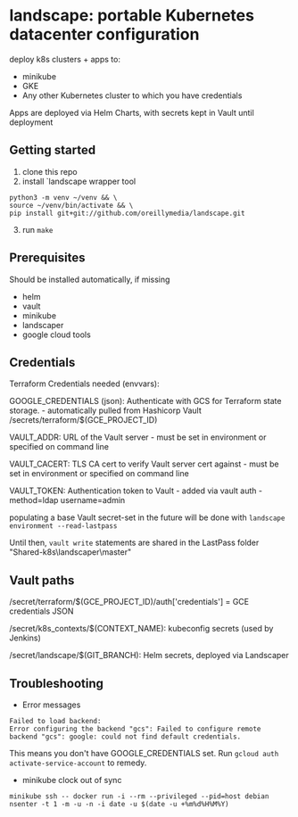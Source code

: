 # landscape: portable Kubernetes datacenter configuration
deploy k8s clusters + apps to:
- minikube
- GKE
- Any other Kubernetes cluster to which you have credentials

Apps are deployed via Helm Charts, with secrets kept in Vault until deployment

## Getting started
1. clone this repo
2. install `landscape wrapper tool
```
python3 -m venv ~/venv && \
source ~/venv/bin/activate && \
pip install git+git://github.com/oreillymedia/landscape.git

```
3. run `make`

## Prerequisites
Should be installed automatically, if missing
- helm
- vault
- minikube
- landscaper
- google cloud tools

## Credentials

Terraform Credentials needed (envvars):

 GOOGLE_CREDENTIALS (json): Authenticate with GCS for Terraform state storage.
 	- automatically pulled from Hashicorp Vault /secrets/terraform/$(GCE_PROJECT_ID)

 VAULT_ADDR: URL of the Vault server
 	- must be set in environment or specified on command line

 VAULT_CACERT: TLS CA cert to verify Vault server cert against
 	- must be set in environment or specified on command line

 VAULT_TOKEN: Authentication token to Vault
 	- added via vault auth -method=ldap username=admin

populating a base Vault secret-set in the future will be done with `landscape environment --read-lastpass`

Until then, `vault write` statements are shared in the LastPass folder "Shared-k8s\landscaper\master"

## Vault paths

/secret/terraform/$(GCE_PROJECT_ID)/auth['credentials'] = GCE credentials JSON

/secret/k8s_contexts/$(CONTEXT_NAME): kubeconfig secrets (used by Jenkins)

/secret/landscape/$(GIT_BRANCH): Helm secrets, deployed via Landscaper

## Troubleshooting

- Error messages
```
Failed to load backend:
Error configuring the backend "gcs": Failed to configure remote backend "gcs": google: could not find default credentials.
```

This means you don't have GOOGLE_CREDENTIALS set. Run `gcloud auth activate-service-account` to remedy.


- minikube clock out of sync
```
minikube ssh -- docker run -i --rm --privileged --pid=host debian nsenter -t 1 -m -u -n -i date -u $(date -u +%m%d%H%M%Y)
```
